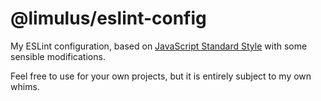 # @limulus/eslint-config

My ESLint configuration, based on [JavaScript Standard Style](https://standardjs.com) with some sensible modifications.

Feel free to use for your own projects, but it is entirely subject to my own whims.
